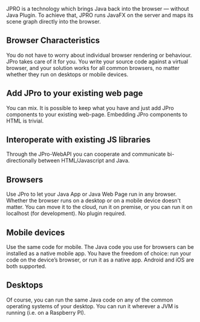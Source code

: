 JPRO is a technology which brings Java back into the browser — without Java Plugin. To achieve that, JPRO runs JavaFX 
on the server and maps its scene graph directly into the browser.

## Browser Characteristics
You do not have to worry about individual browser rendering or behaviour. JPro takes care of it for you. You write your 
source code against a virtual browser, and your solution works for all common browsers, no matter whether they run on 
desktops or mobile devices.

## Add JPro to your existing web page
You can mix. It is possible to keep what you have and just add JPro components to your existing web-page. Embedding JPro 
components to HTML is trivial.

## Interoperate with existing JS libraries
Through the JPro-WebAPI you can cooperate and communicate bi-directionally between HTML/Javascript and Java.

## Browsers
Use JPro to let your Java App or Java Web Page run in any browser. Whether the browser runs on a desktop or on a mobile 
device doesn't matter. You can move it to the cloud, run it on premise, or you can run it on localhost (for development). 
No plugin required.

## Mobile devices
Use the same code for mobile. The Java code you use for browsers can be installed as a native mobile app. You have 
the freedom of choice: run your code on the device’s browser, or run it as a native app. Android and iOS are 
both supported.

## Desktops
Of course, you can run the same Java code on any of the common operating systems of your desktop. You can run it 
wherever a JVM is running (i.e. on a Raspberry PI).
